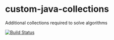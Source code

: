 # custom-java-collections
Additional collections required to solve algorithms

[![Build Status](https://travis-ci.org/kartikvarma/custom-java-collections.svg?branch=master)](https://travis-ci.org/kartikvarma/custom-java-collections)